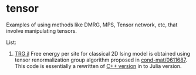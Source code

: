 # tensor
Examples of using methods like DMRG, MPS, Tensor network, etc, that involve manipulating tensors.

List:

1. [TRG.jl](https://github.com/phymann/tensor/blob/master/TRG.jl)
	Free energy per site for classical 2D Ising model is obtained using tensor renormalization group algorithm proposed in [cond-mat/0611687](http://arxiv.org/abs/cond-mat/0611687). This code is essentially a rewritten of [C++ version](http://itensor.org/docs.cgi?vers=cppv3&page=book/trg) in to Julia version.
